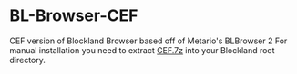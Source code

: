 # BL-Browser-CEF
 CEF version of Blockland Browser based off of Metario's BLBrowser 2
 For manual installation you need to extract [CEF.7z](https://www.pahs.site/blb/cefbuild/96.0.14/assets/CEF.7z) into your Blockland root directory.
